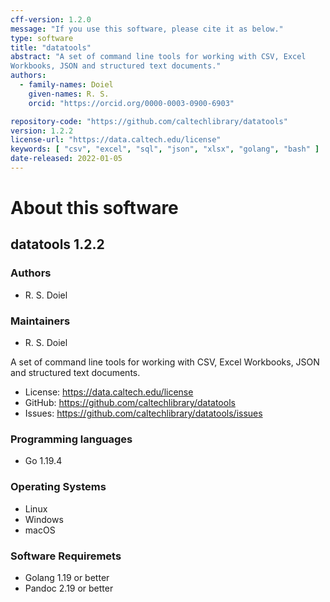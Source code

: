 ```yaml
---
cff-version: 1.2.0
message: "If you use this software, please cite it as below."
type: software
title: "datatools"
abstract: "A set of command line tools for working with CSV, Excel
Workbooks, JSON and structured text documents."
authors:
  - family-names: Doiel
    given-names: R. S.
    orcid: "https://orcid.org/0000-0003-0900-6903"

repository-code: "https://github.com/caltechlibrary/datatools"
version: 1.2.2
license-url: "https://data.caltech.edu/license"
keywords: [ "csv", "excel", "sql", "json", "xlsx", "golang", "bash" ]
date-released: 2022-01-05
---
```


About this software
===================

## datatools 1.2.2

### Authors

- R. S. Doiel


### Maintainers

- R. S. Doiel

A set of command line tools for working with CSV, Excel Workbooks, JSON
and structured text documents.

- License: https://data.caltech.edu/license
- GitHub: https://github.com/caltechlibrary/datatools
- Issues: https://github.com/caltechlibrary/datatools/issues


### Programming languages

- Go 1.19.4

### Operating Systems

- Linux
- Windows
- macOS

### Software Requiremets

- Golang 1.19 or better
- Pandoc 2.19 or better
